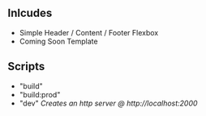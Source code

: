 ## Inlcudes

-   Simple Header / Content / Footer Flexbox
-   Coming Soon Template

## Scripts

-   "build"
-   "build:prod"
-   "dev" _Creates an http server @ http://localhost:2000_
